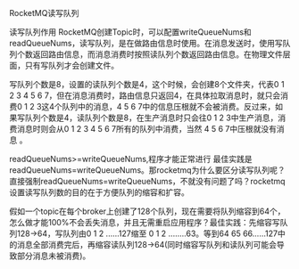 
RocketMQ读写队列

读写队列作用
RocketMQ创建Topic时，可以配置writeQueueNums和readQueueNums，读写队列，是在做路由信息时使用。在消息发送时，使用写队列个数返回路由信息，而消息消费时按照读队列个数返回路由信息。在物理文件层面，只有写队列才会创建文件。

写队列个数是8，设置的读队列个数是4，这个时候，会创建8个文件夹，代表0 1 2 3 4 5 6 7，但在消息消费时，路由信息只返回4，在具体拉取消息时，就只会消费0 1 2 3这4个队列中的消息，4 5 6 7中的信息压根就不会被消费。反过来，如果写队列个数是4，读队列个数是8，在生产消息时只会往0 1 2 3中生产消息，消费消息时则会从0 1 2 3 4 5 6 7所有的队列中消费，当然 4 5 6 7中压根就没有消息 。



readQueueNums>=writeQueueNums,程序才能正常进行
最佳实践是readQueueNums=writeQueueNums。那rocketmq为什么要区分读写队列呢？直接强制readQueueNums=writeQueueNums，不就没有问题了吗？rocketmq设置读写队列数的目的在于方便队列的缩容和扩容。

假如一个topic在每个broker上创建了128个队列，现在需要将队列缩容到64个，怎么做才能100%不会丢失消息，并且无需重启应用程序？最佳实践：先缩容写队列128->64，写队列由0 1 2 ......127缩至 0 1 2 ........63。等到64 65 66......127中的消息全部消费完后，再缩容读队列128->64(同时缩容写队列和读队列可能会导致部分消息未被消费)。
